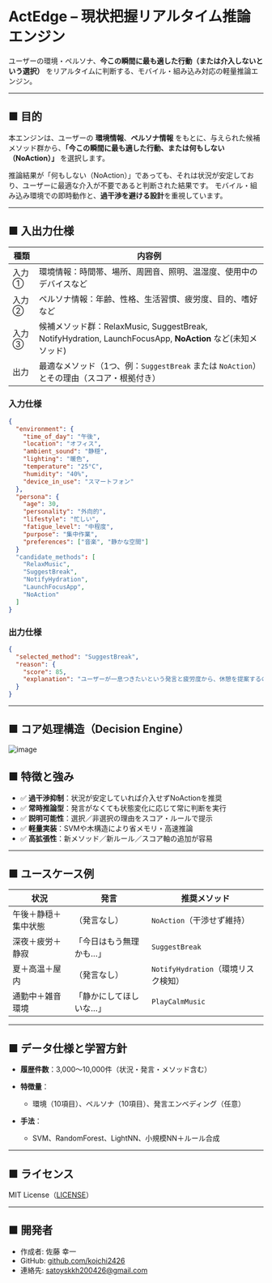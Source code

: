# ActEdge – 現状把握リアルタイム推論エンジン

ユーザーの環境・ペルソナ、**今この瞬間に最も適した行動（または介入しないという選択）** をリアルタイムに判断する、モバイル・組み込み対応の軽量推論エンジン。

---

## ■ 目的

本エンジンは、ユーザーの **環境情報**、**ペルソナ情報** をもとに、与えられた候補メソッド群から、**「今この瞬間に最も適した行動、または何もしない（NoAction）」** を選択します。

推論結果が「何もしない（NoAction）」であっても、それは状況が安定しており、ユーザーに最適な介入が不要であると判断された結果です。
モバイル・組み込み環境での即時動作と、**過干渉を避ける設計**を重視しています。

---

## ■ 入出力仕様

| 種類  | 内容例                                                                                |
| --- | ---------------------------------------------------------------------------------- |
| 入力① | 環境情報：時間帯、場所、周囲音、照明、温湿度、使用中のデバイスなど                                                  |
| 入力② | ペルソナ情報：年齢、性格、生活習慣、疲労度、目的、嗜好など                                                                   |
| 入力③ | 候補メソッド群：RelaxMusic, SuggestBreak, NotifyHydration, LaunchFocusApp, **NoAction** など(未知メソッド) |
| 出力  | 最適なメソッド（1つ、例：`SuggestBreak` または `NoAction`）とその理由（スコア・根拠付き）                         |

### 入力仕様

```json
{
  "environment": {
    "time_of_day": "午後",
    "location": "オフィス",
    "ambient_sound": "静穏",
    "lighting": "暖色",
    "temperature": "25°C",
    "humidity": "40%",
    "device_in_use": "スマートフォン"
  },
  "persona": {
    "age": 30,
    "personality": "外向的",
    "lifestyle": "忙しい",
    "fatigue_level": "中程度",
    "purpose": "集中作業",
    "preferences": ["音楽", "静かな空間"]
  }
  "candidate_methods": [
    "RelaxMusic",
    "SuggestBreak",
    "NotifyHydration",
    "LaunchFocusApp",
    "NoAction"
  ]
}
```

### 出力仕様
```json
{
  "selected_method": "SuggestBreak",
  "reason": {
    "score": 85,
    "explanation": "ユーザーが一息つきたいという発言と疲労度から、休憩を提案するのが最適と判断された。"
  }
}
```
---

## ■ コア処理構造（Decision Engine）
![image](https://github.com/user-attachments/assets/79ede4d0-741e-4c32-bc33-c5e72cc76c17)

## ■ 特徴と強み

* ✅ **過干渉抑制**：状況が安定していれば介入せずNoActionを推奨
* ✅ **常時推論型**：発言がなくても状態変化に応じて常に判断を実行
* ✅ **説明可能性**：選択／非選択の理由をスコア・ルールで提示
* ✅ **軽量実装**：SVMや木構造により省メモリ・高速推論
* ✅ **高拡張性**：新メソッド／新ルール／スコア軸の追加が容易

---

## ■ ユースケース例

| 状況         | 発言           | 推奨メソッド                     |
| ---------- | ------------ | -------------------------- |
| 午後＋静穏＋集中状態 | （発言なし）       | `NoAction`（干渉せず維持）         |
| 深夜＋疲労＋静寂   | 「今日はもう無理かも…」 | `SuggestBreak`             |
| 夏＋高温＋屋内    | （発言なし）       | `NotifyHydration`（環境リスク検知） |
| 通勤中＋雑音環境   | 「静かにしてほしいな…」 | `PlayCalmMusic`            |

---

## ■ データ仕様と学習方針

* **履歴件数**：3,000〜10,000件（状況・発言・メソッド含む）
* **特徴量**：

  * 環境（10項目）、ペルソナ（10項目）、発言エンベディング（任意）
* **手法**：

  * SVM、RandomForest、LightNN、小規模NN＋ルール合成

---

## ■ ライセンス

MIT License（[LICENSE](https://opensource.org/license/mit)）

---

## ■ 開発者

* 作成者: 佐藤 幸一
* GitHub: [github.com/koichi2426](https://github.com/koichi2426)
* 連絡先: [satoyskkh200426@gmail.com](mailto:satoyskkh200426@gmail.com)

